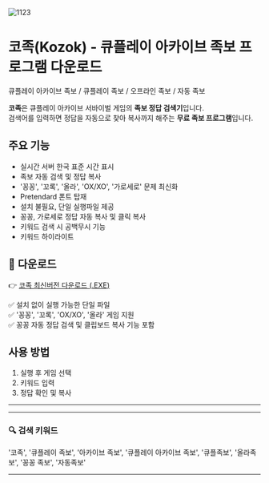 ![1123](https://github.com/user-attachments/assets/36d5744c-361c-4bb8-90d5-1630a7e11b00)

# 코족(Kozok) - 큐플레이 아카이브 족보 프로그램 다운로드
큐플레이 아카이브 족보 / 큐플레이 족보 / 오프라인 족보 / 자동 족보

**코족**은 큐플레이 아카이브 서바이벌 게임의 **족보 정답 검색기**입니다.  
검색어를 입력하면 정답을 자동으로 찾아 복사까지 해주는 **무료 족보 프로그램**입니다.

## 주요 기능
- 실시간 서버 한국 표준 시간 표시
- 족보 자동 검색 및 정답 복사
- '꽁꽁', '꼬록', '올라', 'OX/XO', '가로세로' 문제 최신화
- Pretendard 폰트 탑재
- 설치 불필요, 단일 실행파일 제공
- 꽁꽁, 가로세로 정답 자동 복사 및 클릭 복사
- 키워드 검색 시 공백무시 기능
- 키워드 하이라이트

## 🔽 다운로드

👉 [코족 최신버전 다운로드 (.EXE)](https://github.com/Kozok05/kozok/releases/latest)

✅ 설치 없이 실행 가능한 단일 파일  
✅ '꽁꽁', '꼬록', 'OX/XO', '올라' 게임 지원  
✅ 꽁꽁 자동 정답 검색 및 클립보드 복사 기능 포함

## 사용 방법
1. 실행 후 게임 선택
2. 키워드 입력
3. 정답 확인 및 복사

---

---

### 🔍 검색 키워드
'코족', '큐플레이 족보', '아카이브 족보', '큐플레이 아카이브 족보', '큐플족보', '올라족보', '꽁꽁 족보', '자동족보'

---


